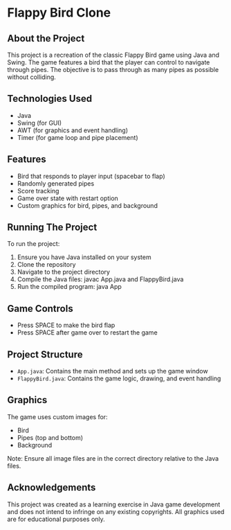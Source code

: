 # Flappy Bird Clone

## About the Project

This project is a recreation of the classic Flappy Bird game using Java and Swing. The game features a bird that the player can control to navigate through pipes. The objective is to pass through as many pipes as possible without colliding.

## Technologies Used

* Java
* Swing (for GUI)
* AWT (for graphics and event handling)
* Timer (for game loop and pipe placement)

## Features

* Bird that responds to player input (spacebar to flap)
* Randomly generated pipes
* Score tracking
* Game over state with restart option
* Custom graphics for bird, pipes, and background

## Running The Project

To run the project:

1. Ensure you have Java installed on your system
2. Clone the repository
3. Navigate to the project directory
4. Compile the Java files: 
   javac App.java and FlappyBird.java
5. Run the compiled program: 
   java App

## Game Controls

* Press SPACE to make the bird flap
* Press SPACE after game over to restart the game

## Project Structure

* `App.java`: Contains the main method and sets up the game window
* `FlappyBird.java`: Contains the game logic, drawing, and event handling

## Graphics

The game uses custom images for:
* Bird
* Pipes (top and bottom)
* Background

Note: Ensure all image files are in the correct directory relative to the Java files.


## Acknowledgements

This project was created as a learning exercise in Java game development and does not intend to infringe on any existing copyrights. All graphics used are for educational purposes only.
